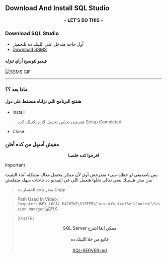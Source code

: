 ## Download And Install SQL Studio

<div align="center"> 
💀 𝐋𝐄𝐓'𝐒 𝐃𝐎 𝐓𝐇𝐈𝐒 💀
</div>

### Download SQL Studio 
- أول حاجه هندخل على اللينك ده للتحميل
- [Download SSMS](https://learn.microsoft.com/en-us/sql/ssms/download-sql-server-management-studio-ssms?view=sql-server-ver16)
#### فيديو لتوضيح أزاي تنزله
![SSMS GIF](./gifs/SSMS.gif)

---

### ماذا بعد ؟؟
#### هنفتح البرنامج اللي نزلناه هنضغط على دول 
- Install
>  هتستنى يخلص تحميل لازم يكتبلك كده
> Setup Completed
- Close
### مفيش أسهل من كده أظن 

<div align="center"> 
  <strong>افرحوا كده خلصنا</strong>
</div>

> [!IMPORTANT]
> بس ياصديقي لو حظك سيء متفرحش أوي لأن ممكن يحصل معاك مشكله أثناء التثبيت بس مش هسيبك يعني تعالى نحلها
> هتعمل اللي في الفيديو ده حاجات سهله متقلقش
> > تقدر تاخد المسار ده Copy
> 
> > Path Used In Video :  `Computer\HKEY_LOCAL_MACHINE\SYSTEM\CurrentControlSet\Control\Session Manager`
> ![FIX](./gifs/fix.gif)





> [!NOTE] <div align="center"> 
>  <strong> SQL Server ممكن ابقا اشرح </strong>
>
> #### فاتبع من خلا اللينك ده
> [SQL-SERVER.md](SQL-SERVER.md)
> </div>






